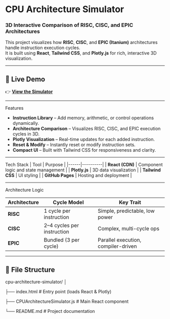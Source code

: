 # CPU Architecture Simulator

### 3D Interactive Comparison of RISC, CISC, and EPIC Architectures

This project visualizes how **RISC**, **CISC**, and **EPIC (Itanium)** architectures handle instruction execution cycles.  
It is built using **React**, **Tailwind CSS**, and **Plotly.js** for rich, interactive 3D visualization.

---

## 🚀 Live Demo
👉 **[View the Simulator](https://myst3ries.github.io/CPUArchSim/)**  

---

Features
- **Instruction Library** – Add memory, arithmetic, or control operations dynamically.
- **Architecture Comparison** – Visualizes RISC, CISC, and EPIC execution cycles in 3D.
- **Plotly Visualization** – Real-time updates for each added instruction.
- **Reset & Modify** – Instantly reset or modify instruction sets.
- **Compact UI** – Built with Tailwind CSS for responsiveness and clarity.

---

Tech Stack
| Tool | Purpose |
|------|----------|
| **React (CDN)** | Component logic and state management |
| **Plotly.js** | 3D data visualization |
| **Tailwind CSS** | UI styling |
| **GitHub Pages** | Hosting and deployment |

---

Architecture Logic

| Architecture | Cycle Model | Key Trait |
|---------------|--------------|------------|
| **RISC** | 1 cycle per instruction | Simple, predictable, low power |
| **CISC** | 2–4 cycles per instruction | Complex, multi-cycle ops |
| **EPIC** | Bundled (3 per cycle) | Parallel execution, compiler-driven |

---

## 📂 File Structure

cpu-architecture-simulator/
│

├── index.html # Entry point (loads React & Plotly)

├── CPUArchitectureSimulator.js # Main React component

└── README.md # Project documentation
